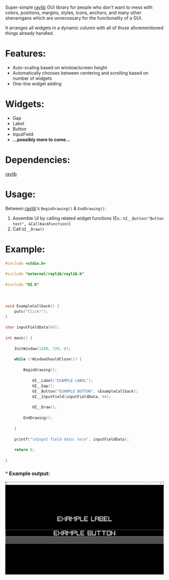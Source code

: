 Super-simple [raylib](https://github.com/raysan5/raylib) GUI library for people who don't want to mess with colors, positions, margins, styles, icons, anchors, and many other shenanigans which are unnecessary for the functionality of a GUI.

It arranges all widgets in a dynamic column with all of those aforementioned things already handled.

# Features:
- Auto-scaling based on window/screen height
- Automatically chooses between centering and scrolling based on number of widgets
- One-line widget adding

# Widgets:
- Gap
- Label
- Button
- InputField
- **...possibly more to come...**

# Dependencies:
[raylib](https://github.com/raysan5/raylib)

# Usage:
Between [raylib](https://github.com/raysan5/raylib)'s `BeginDrawing()` & `EndDrawing()`:
1) Assemble UI by calling related widget functions (Ex.: `UI__Button("Button text", &CallbackFunction)`)
2) Call `UI__Draw()`

# Example:
```c
#include <stdio.h>

#include "external/raylib/raylib.h"

#include "UI.h"



void ExampleCallback() {
	puts("Click!");
}

char inputFieldData[64];

int main() {

	InitWindow(1280, 720, 0);

	while (!WindowShouldClose()) {

		BeginDrawing();

			UI__Label("EXAMPLE LABEL");
			UI__Gap();
			UI__Button("EXAMPLE BUTTON", &ExampleCallback);
			UI__InputField(inputFieldData, 64);

			UI__Draw();

		EndDrawing();

	}

	printf("\nInput field data: %s\n", inputFieldData);

	return 0;

}
```

### ^ Example output:

![](https://github.com/GeeTwentyFive/RaySimpleGUI/blob/main/docs/Example_Output.png)
